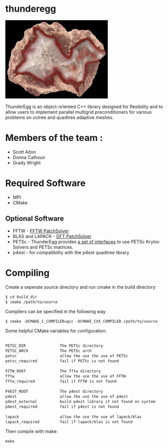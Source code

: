# thunderegg
![alt text](https://github.com/GEM3D/pressurePoissonSolver/blob/master/icon.png)

ThunderEgg is an object-oriented C++ library designed for flexibility and to allow users to implement parallel multigrid preconditioners for various problems on octree and quadtree adaptive meshes.

# Members of the team :

* Scott Aiton
* Donna Calhoun
* Grady Wright

# Required Software
* MPI
* CMake

## Optional Software
* FFTW - [FFTW PatchSolver](https://thunderegg.dev/ThunderEgg/docs/develop-wip/classThunderEgg_1_1Poisson_1_1FFTWPatchSolver.html)
* BLAS and LAPACK - [DFT PatchSolver](https://thunderegg.dev/ThunderEgg/docs/develop-wip/classThunderEgg_1_1Poisson_1_1DFTPatchSolver.html)
* PETSc - ThunderEgg provides [a set of interfaces](https://thunderegg.dev/ThunderEgg/docs/develop-wip/namespaceThunderEgg_1_1PETSc.html) to use PETSc Krylov Solvers and PETSc matrices.
* p4est - for compatibility with the p4est quadtree library


# Compiling
Create a seperate source directory and run cmake in the build directory:
```
$ cd build_dir
$ cmake /path/to/source
```
Compilers can be specified in the following way
```
$ cmake -DCMAKE_C_COMPILER=gcc -DCMAKE_CXX_COMPILER /path/to/source
```
Some helpful CMake variables for configuration:
```

PETSC_DIR               The PETSc directory
PETSC_ARCH              The PETSc arch
petsc                   allow the use the use of PETSc
petsc_required          fail if PETSc is not found

FFTW_ROOT               The fftw directory
fftw                    allow the use the use of FFTW
fftw_required           fail if FFTW is not found

P4EST_ROOT              The p4est directory
p4est                   allow the use the use of p4est
p4est_external          build p4est library if not found on system
p4est_required          fail if p4est is not found

lapack                  allow the use the use of lapack/blas
lapack_required         fail if lapack/blas is not found

```

Then compile with make:
```
make
```
